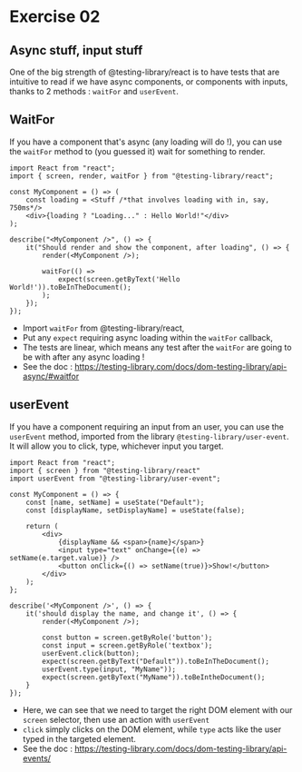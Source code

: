 # Exercise 02

## Async stuff, input stuff

One of the big strength of @testing-library/react is to have tests that are intuitive to read if we have async components, or components with inputs, thanks to 2 methods : `waitFor` and `userEvent`.

## WaitFor

If you have a component that's async (any loading will do !), you can use the `waitFor` method to (you guessed it) wait for something to render.

```tsx
import React from "react";
import { screen, render, waitFor } from "@testing-library/react";

const MyComponent = () => (
    const loading = <Stuff /*that involves loading with in, say, 750ms*/>
    <div>{loading ? "Loading..." : Hello World!"</div>
);

describe("<MyComponent />", () => {
    it("Should render and show the component, after loading", () => {
        render(<MyComponent />);

        waitFor(() =>
            expect(screen.getByText('Hello World!')).toBeInTheDocument();
        );
    });
});
```

- Import `waitFor` from @testing-library/react,
- Put any `expect` requiring async loading within the `waitFor` callback,
- The tests are linear, which means any test after the `waitFor` are going to be with after any async loading !
- See the doc : https://testing-library.com/docs/dom-testing-library/api-async/#waitfor

## userEvent

If you have a component requiring an input from an user, you can use the `userEvent` method, imported from the library `@testing-library/user-event`. It will allow you to click, type, whichever input you target.

```tsx
import React from "react";
import { screen } from "@testing-library/react"
import userEvent from "@testing-library/user-event";

const MyComponent = () => {
    const [name, setName] = useState("Default");
    const [displayName, setDisplayName] = useState(false);

    return (
        <div>
            {displayName && <span>{name}</span>}
            <input type="text" onChange={(e) => setName(e.target.value)} />
            <button onClick={() => setName(true)}>Show!</button>
        </div>
    );
};

describe('<MyComponent />', () => {
    it('should display the name, and change it', () => {
        render(<MyComponent />);

        const button = screen.getByRole('button');
        const input = screen.getByRole('textbox');
        userEvent.click(button);
        expect(screen.getByText("Default")).toBeInTheDocument();
        userEvent.type(input, "MyName"));
        expect(screen.getByText("MyName")).toBeIntheDocument();
    }
});
```

- Here, we can see that we need to target the right DOM element with our `screen` selector, then use an action with `userEvent`
- `click` simply clicks on the DOM element, while `type` acts like the user typed in the targeted element.
- See the doc : https://testing-library.com/docs/dom-testing-library/api-events/
